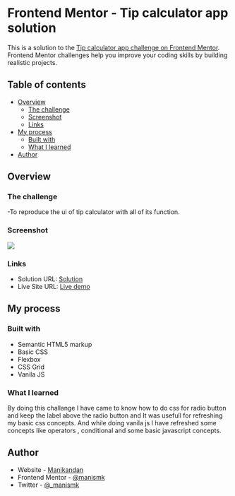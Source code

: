 # Frontend Mentor - Tip calculator app solution

This is a solution to the [Tip calculator app challenge on Frontend Mentor](https://www.frontendmentor.io/challenges/tip-calculator-app-ugJNGbJUX). Frontend Mentor challenges help you improve your coding skills by building realistic projects.

## Table of contents

- [Overview](#overview)
  - [The challenge](#the-challenge)
  - [Screenshot](#screenshot)
  - [Links](#links)
- [My process](#my-process)
  - [Built with](#built-with)
  - [What I learned](#what-i-learned)
- [Author](#author)


## Overview

### The challenge

-To reproduce the ui of tip calculator with all of its function.

### Screenshot

![](./screenshot.jpg)

### Links

- Solution URL: [Solution](https://www.frontendmentor.io/solutions/flexboxgrid-vanila-js-PpsQgrRY9#comment-6121376a497d89150337a2a8)
- Live Site URL: [Live demo](https://tip-calculator-fem.netlify.app/)

## My process

### Built with

- Semantic HTML5 markup
- Basic CSS 
- Flexbox
- CSS Grid
- Vanila JS


### What I learned

By doing this challange I have came to know how to do css for radio button and keep the label above the radio button and It was usefull for refreshing my basic css concepts.
And while doing vanila js I have refreshed some concepts like operators , conditional and some basic javascript concepts.

## Author

- Website - [Manikandan](https://manikandan.netlify.app/)
- Frontend Mentor - [@manismk](https://www.frontendmentor.io/profile/manismk)
- Twitter - [@_manismk](https://www.twitter.com/_manismk)

